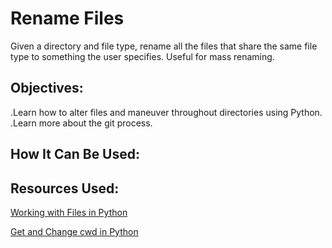 # Rename Files
Given a directory and file type, rename all the files that share the same file type to something the user specifies. Useful for mass renaming. 

## Objectives:
.Learn how to alter files and maneuver throughout directories using Python.
.Learn more about the git process. 

## How It Can Be Used:

## Resources Used:
[Working with Files in Python](https://realpython.com/working-with-files-in-python/#copying-moving-and-renaming-files-and-directories)

[Get and Change cwd in Python](https://linuxize.com/post/python-get-change-current-working-directory/#:~:text=To%20change%20the%20current%20working,use%20the%20chdir()%20method.&text=The%20method%20accepts%20one%20argument,can%20be%20absolute%20or%20relative.)